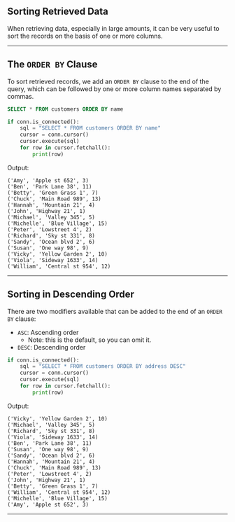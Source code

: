 ## Sorting Retrieved Data

When retrieving data, especially in large amounts, it can be very useful
to sort the records on the basis of one or more columns.

---

## The `ORDER BY` Clause

To sort retrieved records, we add an `ORDER BY` clause to the end of the
query, which can be followed by one or more column names separated by
commas.

```sql
SELECT * FROM customers ORDER BY name
```

```python
if conn.is_connected():
    sql = "SELECT * FROM customers ORDER BY name"
    cursor = conn.cursor()
    cursor.execute(sql)
    for row in cursor.fetchall():
        print(row)
```

Output:

```
('Amy', 'Apple st 652', 3)
('Ben', 'Park Lane 38', 11)
('Betty', 'Green Grass 1', 7)
('Chuck', 'Main Road 989', 13)
('Hannah', 'Mountain 21', 4)
('John', 'Highway 21', 1)
('Michael', 'Valley 345', 5)
('Michelle', 'Blue Village', 15)
('Peter', 'Lowstreet 4', 2)
('Richard', 'Sky st 331', 8)
('Sandy', 'Ocean blvd 2', 6)
('Susan', 'One way 98', 9)
('Vicky', 'Yellow Garden 2', 10)
('Viola', 'Sideway 1633', 14)
('William', 'Central st 954', 12)
```

---

## Sorting in Descending Order

There are two modifiers available that can be added to the end of an
`ORDER BY` clause:

* `ASC`: Ascending order
    * Note: this is the default, so you can omit it.
* `DESC`: Descending order

```python
if conn.is_connected():
    sql = "SELECT * FROM customers ORDER BY address DESC"
    cursor = conn.cursor()
    cursor.execute(sql)
    for row in cursor.fetchall():
        print(row)
```

Output:

```
('Vicky', 'Yellow Garden 2', 10)
('Michael', 'Valley 345', 5)
('Richard', 'Sky st 331', 8)
('Viola', 'Sideway 1633', 14)
('Ben', 'Park Lane 38', 11)
('Susan', 'One way 98', 9)
('Sandy', 'Ocean blvd 2', 6)
('Hannah', 'Mountain 21', 4)
('Chuck', 'Main Road 989', 13)
('Peter', 'Lowstreet 4', 2)
('John', 'Highway 21', 1)
('Betty', 'Green Grass 1', 7)
('William', 'Central st 954', 12)
('Michelle', 'Blue Village', 15)
('Amy', 'Apple st 652', 3)
```

---
